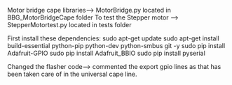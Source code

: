 
Motor bridge cape libraries--> MotorBridge.py located in BBG_MotorBridgeCape folder
To test the Stepper motor --> StepperMotortest.py located in tests folder

First install these dependencies:
sudo apt-get update
sudo apt-get install build-essential python-pip python-dev python-smbus git -y
sudo pip install Adafruit-GPIO
sudo pip install Adafruit_BBIO
sudo pip install pyserial

Changed the flasher code--> commented the export gpio lines as that has been taken care of in the universal cape line.
